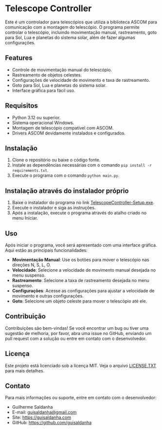 # Telescope Controller

Este é um controlador para telescópios que utiliza a biblioteca ASCOM para comunicação com a montagem do telescópio. O programa permite controlar o telescópio, incluindo movimentação manual, rastreamento, goto para Sol, Lua e planetas do sistema solar, além de fazer algumas configurações.

## Features

- Controle de movimentação manual do telescópio.
- Rastreamento de objetos celestes.
- Configurações de velocidade de movimento e taxa de rastreamento.
- Goto para Sol, Lua e planetas do sistema solar.
- Interface gráfica para fácil uso.

## Requisitos

- Python 3.12 ou superior.
- Sistema operacional Windows.
- Montagem de telescópio compatível com ASCOM.
- Drivers ASCOM devidamente instalados e configurados.

## Instalação

1. Clone o repositório ou baixe o código fonte.
2. Instale as dependências necessárias com o comando `pip install -r requirements.txt`.
3. Execute o programa com o comando `python main.py`.

## Instalação através do instalador próprio

1. Baixe o instalador do programa no link [TelescopeController-Setup.exe](https://github.com/guisaldanha/telescopecontroller/blob/main/instalador/TelescopeController-Setup.exe).
2. Execute o instalador e siga as instruções.
3. Após a instalação, execute o programa através do atalho criado no menu Iniciar.

## Uso

Após iniciar o programa, você será apresentado com uma interface gráfica. Aqui estão as principais funcionalidades:

- **Movimentação Manual**: Use os botões para mover o telescópio nas direções N, S, L, O.
- **Velocidade**: Selecione a velocidade de movimento manual desejada no menu suspenso.
- **Rastreamento**: Selecione a taxa de rastreamento desejada no menu suspenso.
- **Configurações**: Acesse as configurações para ajustar a velocidade de movimento e outras configurações.
- **Goto**: Selecione um objeto celeste para mover o telescópio até ele.

## Contribuição

Contribuições são bem-vindas! Se você encontrar um bug ou tiver uma sugestão de melhoria, por favor, abra uma issue no GitHub, enviando um pull request com a solução ou entre em contato com o desenvolvedor.

## Licença

Este projeto está licenciado sob a licença MIT. Veja o arquivo [LICENSE.TXT](LICENSE.TXT) para mais detalhes.

## Contato

Para mais informações ou suporte, entre em contato com o desenvolvedor:

- Guilherme Saldanha
- E-mail: <guisaldanha@gmail.com>
- Site: <https://guisaldanha.com>
- GitHub: <https://github.com/guisaldanha>
